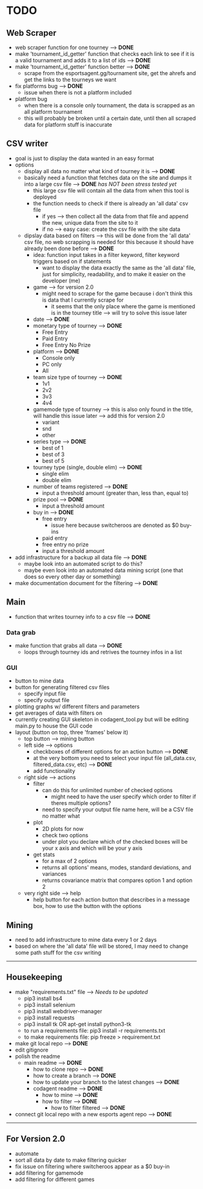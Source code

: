 # TODO

## Web Scraper
- web scraper function for one tourney --> **DONE**
- make 'tournament\_id\_getter' function that checks each link to see if it is a valid tournament and adds it to a list of ids --> **DONE**
- make 'tournament\_id\_getter' function better --> **DONE**
    - scrape from the esportsagent.gg/tournament site, get the ahrefs and get the links to the tourneys we want
- fix platforms bug --> **DONE** 
    - issue when there is not a platform included
- platform bug 
    - when there is a console only tournament, the data is scrapped as an all platform tournament
    - this will probably be broken until a certain date, until then all scraped data for platform stuff is inaccurate

## CSV writer
- goal is just to display the data wanted in an easy format
- options
    - display all data no matter what kind of tourney it is --> **DONE**
    - basically need a function that fetches data on the site and dumps it into a large csv file --> **DONE** *has NOT been stress tested yet*
        - this large csv file will contain all the data from when this tool is deployed
        - the function needs to check if there is already an 'all data' csv file
            - if yes --> then collect all the data from that file and append the new, unique data from the site to it
            - if no --> easy case: create the csv file with the site data 
    - dipslay data based on filters --> this will be done from the 'all data' csv file, no web scrapping is needed for this because it should have already been done before --> **DONE**
        - idea: function input takes in a filter keyword, filter keyword triggers based on if statements
            - want to display the data exactly the same as the 'all data' file, just for simplicity, readability, and to make it easier on the developer (me) 
        - game --> for version 2.0
            - might need to scrape for the game because i don't think this is data that I currently scrape for 
                - it seems that the only place where the game is mentioned is in the tourney title --> will try to solve this issue later
        - date --> **DONE**
        - monetary type of tourney --> **DONE**
            - Free Entry 
            - Paid Entry
            - Free Entry No Prize
        - platform --> **DONE**
            - Console only
            - PC only 
            - All
        - team size type of tourney --> **DONE**
            - 1v1
            - 2v2
            - 3v3
            - 4v4
        - gamemode type of tourney --> this is also only found in the title, will handle this issue later --> add this for version 2.0
            - variant
            - snd
            - other
        - series type --> **DONE**
            - best of 1 
            - best of 3 
            - best of 5
        - tourney type (single, double elim) --> **DONE**
            - single elim
            - double elim
        - number of teams registered --> **DONE**
            - input a threshold amount (greater than, less than, equal to)
        - prize pool --> **DONE**
            - input a threshold amount
        - buy in --> **DONE**
            - free entry
                - issue here because switcheroos are denoted as $0 buy-ins
            - paid entry 
            - free entry no prize
            - input a threshold amount 
- add infrastructure for a backup all data file --> **DONE**
    - maybe look into an automated script to do this? 
    - maybe even look into an automated data mining script (one that does so every other day or something)
- make documentation document for the filtering --> **DONE**



## Main
- function that writes tourney info to a csv file --> **DONE**

### Data grab
- make function that grabs all data --> **DONE**
    - loops through tourney ids and retrives the tourney infos in a list  
    
### GUI
- button to mine data 
- button for generating filtered csv files 
    - specify input file 
    - specify output file
- plotting graphs w/ different filters and parameters
- get averages of data with filters on 
- currently creating GUI skeleton in codagent\_tool.py but will be editing main.py to house the GUI code
- layout (button on top, three 'frames' below it)
    - top button --> mining button
    - left side --> options
        - checkboxes of different options for an action button --> **DONE**
        - at the very bottom you need to select your input file (all_data.csv, filtered_data.csv, etc) --> **DONE**
        - add functionality
    - right side --> actions 
        - filter
            - can do this for unlimited number of checked options 
                - might need to have the user specify which order to filter if theres multiple options? 
            - need to specify your output file name here, will be a CSV file no matter what
        - plot
            - 2D plots for now
            - check two options
            - under plot you declare which of the checked boxes will be your x axis and which will be your y axis
        - get stats
            - for a max of 2 options
            - returns all options' means, modes, standard deviations, and variances
            - returns covariance matrix that compares option 1 and option 2
    - very right side --> help
        - help button for each action button that describes in a message box, how to use the button with the options

## Mining 
- need to add infrastructure to mine data every 1 or 2 days 
- based on where the 'all data' file will be stored, I may need to change some path stuff for the csv writing 


---
## Housekeeping
- make "requirements.txt" file --> *Needs to be updated* 
    - pip3  install bs4
    - pip3  install selenium
    - pip3  install webdriver-manager
    - pip3 install requests
    - pip3 install tk OR apt-get install python3-tk
    - to run a requirements file: pip3 install -r requirements.txt
    - to make requirements file: pip freeze > requirement.txt
- make git local repo --> **DONE**
- edit gitignore
- polish the readme 
    - main readme --> **DONE**
        - how to clone repo --> **DONE**
        - how to create a branch --> **DONE** 
        - how to update your branch to the latest changes --> **DONE**
        - codagent readme --> **DONE** 
            - how to mine --> **DONE**
            - how to filter --> **DONE**
                - how to filter filtered --> **DONE**
- connect git local repo with a new esports agent repo --> **DONE**

--- 
## For Version 2.0
- automate 
- sort all data by date to make filtering quicker 
- fix issue on filtering where switcheroos appear as a $0 buy-in
- add filtering for gamemode
- add filtering for different games
